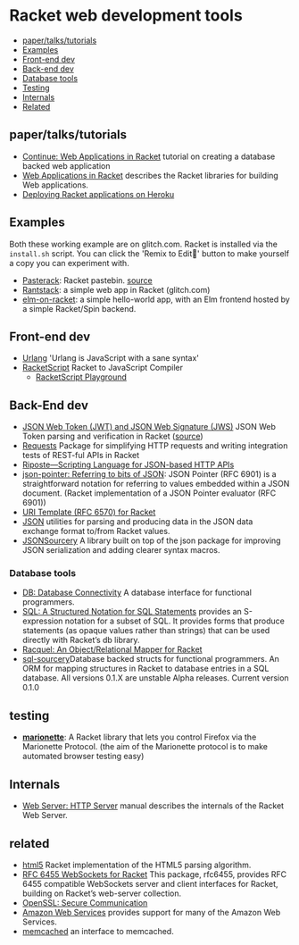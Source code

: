 # Racket web development tools

* [paper/talks/tutorials](#papertalkstutorials)
* [Examples](#examples)
* [Front-end dev](#front-end-dev)
* [Back-end dev](#back-end-dev)
* [Database tools](#database-tools)
* [Testing](#testing)
* [Internals](#internals)
* [Related](#related)

## paper/talks/tutorials

* [Continue: Web Applications in Racket](https://docs.racket-lang.org/continue) tutorial on creating a database backed web application
* [Web Applications in Racket](https://docs.racket-lang.org/web-server/) describes the Racket libraries for building Web applications.
* [Deploying Racket applications on Heroku](https://lexi-lambda.github.io/blog/2015/08/22/deploying-racket-applications-on-heroku/)

## Examples
Both these working example are on glitch.com. Racket is installed via the `install.sh` script.
You can click the 'Remix to Edit🎤' button to make yourself a copy you can experiment with. 
* [Pasterack](http://pasterack.org/): Racket pastebin.  [source](https://github.com/stchang/pasterack)
* [Rantstack](https://glitch.com/~rantstack): a simple web app in Racket (glitch.com)
* [elm-on-racket](https://glitch.com~elm-on-racket): a simple hello-world app, with an Elm frontend hosted by a simple Racket/Spin backend.

## Front-end dev
* [Urlang](https://github.com/soegaard/urlang) 'Urlang is JavaScript with a sane syntax'
* [RacketScript](https://github.com/vishesh/racketscript) Racket to JavaScript Compiler
  * [RacketScript Playground](http://rapture.twistedplane.com:8080/)

## Back-End dev

* [JSON Web Token (JWT) and JSON Web Signature (JWS)](https://docs.racket-lang.org/jwt/) JSON Web Token parsing and verification in Racket ([source](https://github.com/RenaissanceBug/racket-jwt))
* [Requests](https://github.com/jackfirth/racket-request) Package for simplifying HTTP requests and writing integration tests of REST-ful APIs in Racket
* [Riposte—Scripting Language for JSON-based HTTP APIs](https://github.com/vicampo/riposte)
* [json-pointer: Referring to bits of JSON](https://github.com/jessealama/json-pointer): JSON Pointer (RFC 6901) is a straightforward notation for referring to values embedded within a JSON document. (Racket implementation of a JSON Pointer evaluator (RFC 6901))
* [URI Template (RFC 6570) for Racket](https://github.com/jessealama/uri-template)
* [JSON](https://docs.racket-lang.org/json/) utilities for parsing and producing data in the JSON data exchange format to/from Racket values.
* [JSONSourcery](https://docs.racket-lang.org/json-sourcery/) A library built on top of the json package for improving JSON serialization and adding clearer syntax macros.

### Database tools
* [DB: Database Connectivity](https://docs.racket-lang.org/db/index.html) A database interface for functional programmers.
* [SQL: A Structured Notation for SQL Statements](https://docs.racket-lang.org/sql/index.html) provides an S-expression notation for a subset of SQL. It provides forms that produce statements (as opaque values rather than strings) that can be used directly with Racket’s db library. 
* [Racquel: An Object/Relational Mapper for Racket](https://docs.racket-lang.org/racquel/index.html)
* [sql-sourcery](https://github.com/adjkant/sql-sourcery)Database backed structs for functional programmers. An ORM for mapping structures in Racket to database entries in a SQL database. All versions 0.1.X are unstable Alpha releases. Current version 0.1.0

## testing 
* [**marionette**](https://github.com/Bogdanp/marionette): A Racket library that lets you control Firefox via the Marionette Protocol. (the aim of the Marionette protocol is to make automated browser testing easy)

## Internals 
* [Web Server: HTTP Server](https://docs.racket-lang.org/web-server-internal/index.html) manual describes the internals of the Racket Web Server.

## related
* [html5](https://github.com/jessealama/rhtml5) Racket implementation of the HTML5 parsing algorithm.
* [RFC 6455 WebSockets for Racket](https://docs.racket-lang.org/rfc6455/index.html) This package, rfc6455, provides RFC 6455 compatible WebSockets server and client interfaces for Racket, building on Racket’s web-server collection.
* [OpenSSL: Secure Communication](https://docs.racket-lang.org/openssl/index.html)
* [Amazon Web Services](https://docs.racket-lang.org/aws/index.html) provides support for many of the Amazon Web Services.
* [memcached](https://docs.racket-lang.org/memcached/index.html) an interface to memcached.